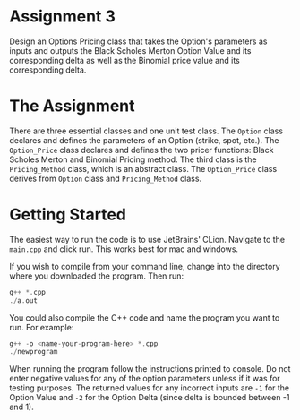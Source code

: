 # Assignment 3

Design an Options Pricing class that takes the Option's parameters as inputs and outputs the Black Scholes Merton Option
Value and its corresponding delta as well as the Binomial price value and its corresponding delta.

# The Assignment
There are three essential classes and one unit test class. The `Option` class declares and defines the parameters of an 
Option (strike, spot, etc.). The `Option_Price` class declares and defines the two pricer functions: Black Scholes Merton
and Binomial Pricing method. The third class is the `Pricing_Method` class, which is an abstract class. The `Option_Price`
class derives from `Option` class and `Pricing_Method` class.

# Getting Started
The easiest way to run the code is to use JetBrains' CLion. Navigate to the `main.cpp` and click run. This works best for mac and windows.

If you wish to compile from your command line, change into the directory where you downloaded the program. Then run:
```c++
g++ *.cpp
./a.out
```
You could also compile the C++ code and name the program you want to run. For example:
```c++
g++ -o <name-your-program-here> *.cpp
./newprogram
```

When running the program follow the instructions printed to console. Do not enter negative values for any of the option
parameters unless if it was for testing purposes. The returned values for any incorrect inputs are
`-1` for the Option Value and `-2` for the Option Delta (since delta is bounded between -1 and 1).

